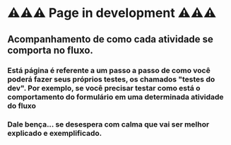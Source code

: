 # ⚠️⚠️⚠️ Page in development  ⚠️⚠️⚠️

## Acompanhamento de como cada atividade se comporta no fluxo.

### Está página é referente a um passo a passo de como você poderá fazer seus próprios testes, os chamados "testes do dev". Por exemplo, se você precisar testar como está o comportamento do formulário em uma determinada atividade do fluxo
### Dale bença... se desespera com calma que vai ser melhor explicado e exemplificado.




